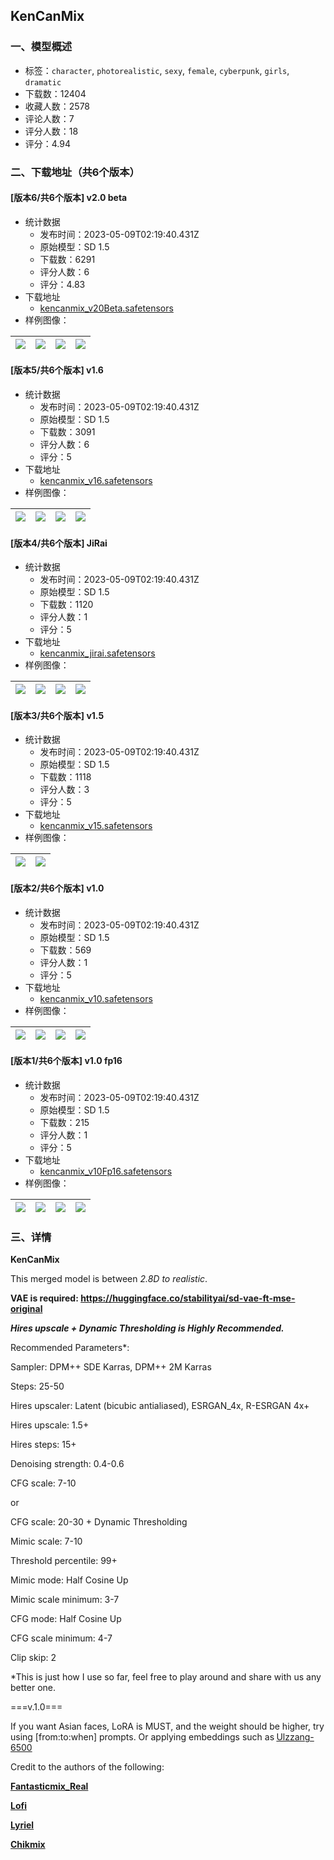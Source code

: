 ## KenCanMix
### 一、模型概述

- 标签：`character`, `photorealistic`, `sexy`, `female`, `cyberpunk`, `girls`, `dramatic`
- 下载数：12404
- 收藏人数：2578
- 评论人数：7
- 评分人数：18
- 评分：4.94

### 二、下载地址（共6个版本）

#### [版本6/共6个版本] v2.0 beta

- 统计数据
  - 发布时间：2023-05-09T02:19:40.431Z
  - 原始模型：SD 1.5
  - 下载数：6291
  - 评分人数：6
  - 评分：4.83
- 下载地址
  - [kencanmix_v20Beta.safetensors](https://civitai.com/api/download/models/65787)
- 样例图像：

| <img src="https://image.civitai.com/xG1nkqKTMzGDvpLrqFT7WA/69678b83-eaed-4814-bc4b-14a1b083d0f2/width=450/729377.jpeg" /> | <img src="https://image.civitai.com/xG1nkqKTMzGDvpLrqFT7WA/4fb5003b-ec94-4942-b2f7-7dac9c19ae59/width=450/729378.jpeg" /> | <img src="https://image.civitai.com/xG1nkqKTMzGDvpLrqFT7WA/5e7b4f5c-1628-49e5-9939-4f53ed6b984e/width=450/732665.jpeg" /> | <img src="https://image.civitai.com/xG1nkqKTMzGDvpLrqFT7WA/915c1ed6-e6ae-4cb9-88ef-e4723a433bf4/width=450/729522.jpeg" /> |
| ---- | ---- | ---- | ---- |

#### [版本5/共6个版本] v1.6

- 统计数据
  - 发布时间：2023-05-09T02:19:40.431Z
  - 原始模型：SD 1.5
  - 下载数：3091
  - 评分人数：6
  - 评分：5
- 下载地址
  - [kencanmix_v16.safetensors](https://civitai.com/api/download/models/47979)
- 样例图像：

| <img src="https://image.civitai.com/xG1nkqKTMzGDvpLrqFT7WA/be1deb6a-24fb-42cd-ecff-d9e56248f700/width=450/588801.jpeg" /> | <img src="https://image.civitai.com/xG1nkqKTMzGDvpLrqFT7WA/35aa6f8f-a52a-446b-f48e-3f6c9555f900/width=450/516873.jpeg" /> | <img src="https://image.civitai.com/xG1nkqKTMzGDvpLrqFT7WA/af9b96ab-1bb7-49b9-44c8-7c5400563900/width=450/516075.jpeg" /> | <img src="https://image.civitai.com/xG1nkqKTMzGDvpLrqFT7WA/67c9c84c-d8bf-42e3-8565-466328947500/width=450/516874.jpeg" /> |
| ---- | ---- | ---- | ---- |

#### [版本4/共6个版本] JiRai

- 统计数据
  - 发布时间：2023-05-09T02:19:40.431Z
  - 原始模型：SD 1.5
  - 下载数：1120
  - 评分人数：1
  - 评分：5
- 下载地址
  - [kencanmix_jirai.safetensors](https://civitai.com/api/download/models/46561)
- 样例图像：

| <img src="https://image.civitai.com/xG1nkqKTMzGDvpLrqFT7WA/5c37178b-867f-4051-4bfd-17ffb8bf6000/width=450/506304.jpeg" /> | <img src="https://image.civitai.com/xG1nkqKTMzGDvpLrqFT7WA/7fb9a995-13f4-4861-27d7-b16f6082fc00/width=450/503932.jpeg" /> | <img src="https://image.civitai.com/xG1nkqKTMzGDvpLrqFT7WA/62bff7e4-503d-4b56-08a0-385de2da5200/width=450/504030.jpeg" /> | <img src="https://image.civitai.com/xG1nkqKTMzGDvpLrqFT7WA/b170a0d4-bf9b-4e08-1136-87075792c500/width=450/506313.jpeg" /> |
| ---- | ---- | ---- | ---- |

#### [版本3/共6个版本] v1.5

- 统计数据
  - 发布时间：2023-05-09T02:19:40.431Z
  - 原始模型：SD 1.5
  - 下载数：1118
  - 评分人数：3
  - 评分：5
- 下载地址
  - [kencanmix_v15.safetensors](https://civitai.com/api/download/models/42119)
- 样例图像：

| <img src="https://image.civitai.com/xG1nkqKTMzGDvpLrqFT7WA/65b7daf8-1de9-481a-a647-49cf2db4d200/width=450/462639.jpeg" /> | <img src="https://image.civitai.com/xG1nkqKTMzGDvpLrqFT7WA/ed45f60b-7376-4268-5c6e-49d05f2ec800/width=450/462663.jpeg" /> |
| ---- | ---- |

#### [版本2/共6个版本] v1.0

- 统计数据
  - 发布时间：2023-05-09T02:19:40.431Z
  - 原始模型：SD 1.5
  - 下载数：569
  - 评分人数：1
  - 评分：5
- 下载地址
  - [kencanmix_v10.safetensors](https://civitai.com/api/download/models/40976)
- 样例图像：

| <img src="https://image.civitai.com/xG1nkqKTMzGDvpLrqFT7WA/8ed86209-1300-4d73-e230-87389020b900/width=450/452257.jpeg" /> | <img src="https://image.civitai.com/xG1nkqKTMzGDvpLrqFT7WA/50a04950-e0b1-4514-d326-a3fef2fc7800/width=450/452740.jpeg" /> | <img src="https://image.civitai.com/xG1nkqKTMzGDvpLrqFT7WA/ed8c023f-0cda-4d2b-d92e-15392eacd600/width=450/452256.jpeg" /> | <img src="https://image.civitai.com/xG1nkqKTMzGDvpLrqFT7WA/dec1b07e-0b0a-4e70-8a49-6214359aa300/width=450/452571.jpeg" /> |
| ---- | ---- | ---- | ---- |

#### [版本1/共6个版本] v1.0 fp16

- 统计数据
  - 发布时间：2023-05-09T02:19:40.431Z
  - 原始模型：SD 1.5
  - 下载数：215
  - 评分人数：1
  - 评分：5
- 下载地址
  - [kencanmix_v10Fp16.safetensors](https://civitai.com/api/download/models/40956)
- 样例图像：

| <img src="https://image.civitai.com/xG1nkqKTMzGDvpLrqFT7WA/2c421846-f2a3-4d3c-1c2b-1f2d8d54e600/width=450/451864.jpeg" /> | <img src="https://image.civitai.com/xG1nkqKTMzGDvpLrqFT7WA/31d04c2d-90ec-49a9-06dc-d7743573b500/width=450/452406.jpeg" /> | <img src="https://image.civitai.com/xG1nkqKTMzGDvpLrqFT7WA/2fb664ea-1339-4700-1878-b707ac589600/width=450/452538.jpeg" /> | <img src="https://image.civitai.com/xG1nkqKTMzGDvpLrqFT7WA/4abccc6f-8202-4d30-5372-41e5d45ea600/width=450/451863.jpeg" /> |
| ---- | ---- | ---- | ---- |


### 三、详情
<p><strong>KenCanMix</strong></p><p></p><p>This merged model is between<em> 2.8D to realistic</em>.</p><p><strong>VAE is required: </strong><a target="_blank" rel="ugc" href="https://huggingface.co/stabilityai/sd-vae-ft-mse-original"><strong>https://huggingface.co/stabilityai/sd-vae-ft-mse-original</strong></a></p><p></p><p><strong><em>Hires upscale + Dynamic Thresholding is Highly Recommended.</em></strong></p><p></p><p>Recommended Parameters*:</p><p>Sampler: DPM++ SDE Karras, DPM++ 2M Karras</p><p>Steps: 25-50</p><p>Hires upscaler: Latent (bicubic antialiased), ESRGAN_4x, R-ESRGAN 4x+</p><p>Hires upscale: 1.5+</p><p>Hires steps: 15+</p><p>Denoising strength: 0.4-0.6</p><p>CFG scale: 7-10</p><p>or</p><p>CFG scale: 20-30 + Dynamic Thresholding</p><p>Mimic scale: 7-10</p><p>Threshold percentile: 99+</p><p>Mimic mode: Half Cosine Up</p><p>Mimic scale minimum: 3-7</p><p>CFG mode: Half Cosine Up</p><p>CFG scale minimum: 4-7</p><p>Clip skip: 2</p><p>*This is just how I use so far, feel free to play around and share with us any better one.</p><p></p><p>===v.1.0===</p><p>If you want Asian faces, LoRA is MUST, and the weight should be higher, try using [from:to:when] prompts. Or applying embeddings such as<strong> </strong><a target="_blank" rel="ugc" href="https://civitai.com/models/8109/ulzzang-6500-korean-doll-aesthetic">Ulzzang-6500</a></p><p></p><p>Credit to the authors of the following:</p><p><a target="_blank" rel="ugc" href="https://civitai.com/models/22402/fantasticmixreal"><strong>Fantasticmix_Real</strong></a></p><p><a target="_blank" rel="ugc" href="https://civitai.com/models/9052/lofi"><strong>Lofi</strong></a></p><p><a target="_blank" rel="ugc" href="https://civitai.com/models/22922/lyriel"><strong>Lyriel</strong></a></p><p><a target="_blank" rel="ugc" href="https://civitai.com/models/9871/chikmix"><strong>Chikmix</strong></a></p><p></p>